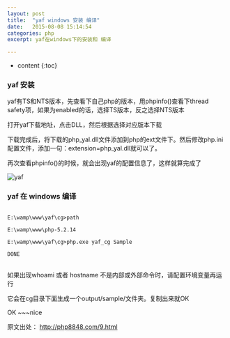 ```yaml
---
layout: post
title:  "yaf windows 安装 编译"
date:   2015-08-08 15:14:54
categories: php
excerpt: yaf在windows下的安装和 编译

---
```


* content
{:toc}


### yaf 安装

yaf有TS和NTS版本，先查看下自己php的版本，用phpinfo()查看下thread safety项，如果为enabled的话，选择TS版本，反之选择NTS版本

打开yaf下载地址，点击DLL，然后根据选择对应版本下载
 
下载完成后，将下载的php_yal.dll文件添加到php的ext文件下。然后修改php.ini配置文件，添加一句：extension=php_yal.dll就可以了。

再次查看phpinfo()的时候，就会出现yaf的配置信息了，这样就算完成了

![yaf](http://hexing-w.github.io/css/pics/yaf.jpg)  


###  yaf 在 windows 编译
<pre><code>
E:\wamp\www\yaf\cg>path 

E:\wamp\www\php-5.2.14

E:\wamp\www\yaf\cg>php.exe yaf_cg Sample

DONE
</code>
</pre>
如果出现whoami 或者 hostname 不是内部或外部命令时，请配置环境变量再运行

它会在cg目录下面生成一个output/sample/文件夹。复制出来就OK

OK ~~~nice

原文出处： http://php8848.com/9.html



